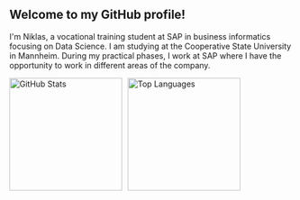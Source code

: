 ## Welcome to my GitHub profile! 

I'm Niklas, a vocational training student at SAP in business informatics focusing on Data Science. I am studying at the Cooperative State University in Mannheim. During my practical phases, I work at SAP where I have the opportunity to work in different areas of the company.

<div style="display: flex; align-items: stretch; gap: 10px;">
    <img src="https://github-readme-stats.vercel.app/api?username=ni-dz&show=reviews,discussions_started,discussions_answered,prs_merged&theme=algolia&show_icons=true&card_width=400" alt="GitHub Stats" style="height: 200px;">
    <img src="https://github-readme-stats.vercel.app/api/top-langs/?username=ni-dz&langs_count=8&theme=algolia&card_width=400" alt="Top Languages" style="height: 200px;">
</div>


<!--
<img alt="my stats" align="left" width="47%" src="https://github-readme-stats.vercel.app/api?username=ni-dz&hide=contribs,prs"/>
<img alt="top langs" align="left" width="47%" src="https://github—readme-stats.vercel.app/api/top—langs/?username=ni-dz&layout=compact"/>
-->
<!--
**ni-dz/ni-dz** is a ✨ _special_ ✨ repository because its `README.md` (this file) appears on your GitHub profile.

Here are some ideas to get you started:

- 🔭 I’m currently working on ...
- 🌱 I’m currently learning ...
- 👯 I’m looking to collaborate on ...
- 🤔 I’m looking for help with ...
- 💬 Ask me about ...
- 📫 How to reach me: ...
- 😄 Pronouns: ...
- ⚡ Fun fact: ...
-->
